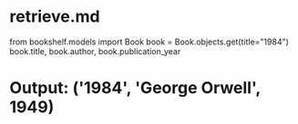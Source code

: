 # retrieve.md

from bookshelf.models import Book
book = Book.objects.get(title="1984")
book.title, book.author, book.publication_year
# Output: ('1984', 'George Orwell', 1949)
